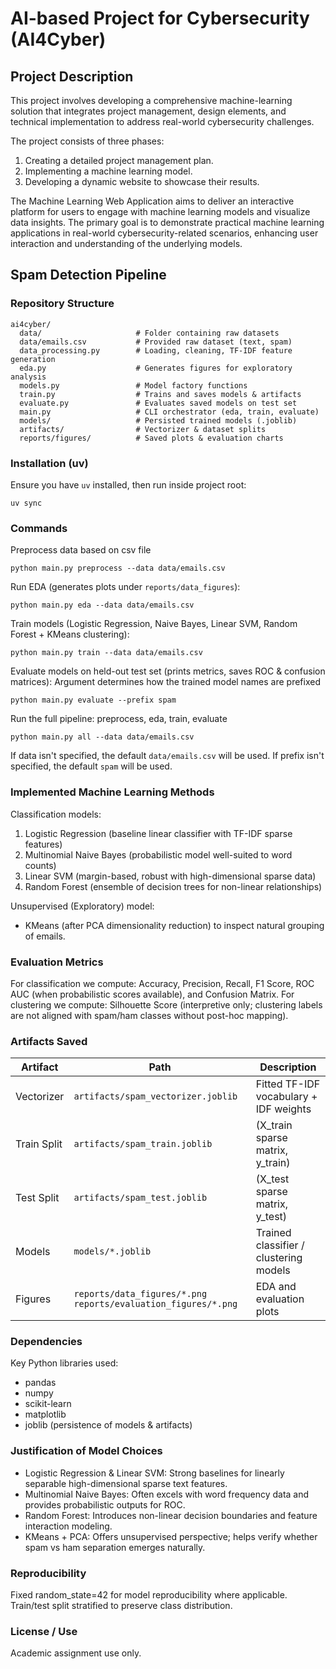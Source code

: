 # AI-based Project for Cybersecurity (AI4Cyber)

## Project Description

This project involves developing a comprehensive machine-learning solution that integrates project management, design elements, and technical implementation to address real-world cybersecurity challenges.

The project consists of three phases: 
1. Creating a detailed project management plan.
2. Implementing a machine learning model.
3. Developing a dynamic website to showcase their results.

The Machine Learning Web Application aims to deliver an interactive platform for users to engage with machine learning models and visualize data insights. The primary goal is to demonstrate practical machine learning applications in real-world cybersecurity-related scenarios, enhancing user interaction and understanding of the underlying models.

## Spam Detection Pipeline

### Repository Structure
```
ai4cyber/
  data/                     # Folder containing raw datasets
  data/emails.csv           # Provided raw dataset (text, spam)
  data_processing.py        # Loading, cleaning, TF-IDF feature generation
  eda.py                    # Generates figures for exploratory analysis
  models.py                 # Model factory functions
  train.py                  # Trains and saves models & artifacts
  evaluate.py               # Evaluates saved models on test set
  main.py                   # CLI orchestrator (eda, train, evaluate)
  models/                   # Persisted trained models (.joblib)
  artifacts/                # Vectorizer & dataset splits
  reports/figures/          # Saved plots & evaluation charts
```

### Installation (uv)
Ensure you have `uv` installed, then run inside project root:
```
uv sync
```

### Commands
Preprocess data based on csv file
```
python main.py preprocess --data data/emails.csv
```

Run EDA (generates plots under `reports/data_figures`):
```
python main.py eda --data data/emails.csv
```

Train models (Logistic Regression, Naive Bayes, Linear SVM, Random Forest + KMeans clustering):
```
python main.py train --data data/emails.csv
```

Evaluate models on held-out test set (prints metrics, saves ROC & confusion matrices):
Argument determines how the trained model names are prefixed
```
python main.py evaluate --prefix spam
```

Run the full pipeline: preprocess, eda, train, evaluate
```
python main.py all --data data/emails.csv
```

If data isn't specified, the default `data/emails.csv` will be used.
If prefix isn't specified, the default `spam` will be used.

### Implemented Machine Learning Methods
Classification models:
1. Logistic Regression (baseline linear classifier with TF-IDF sparse features)
2. Multinomial Naive Bayes (probabilistic model well-suited to word counts)
3. Linear SVM (margin-based, robust with high-dimensional sparse data)
4. Random Forest (ensemble of decision trees for non-linear relationships)

Unsupervised (Exploratory) model:
- KMeans (after PCA dimensionality reduction) to inspect natural grouping of emails.

### Evaluation Metrics
For classification we compute: Accuracy, Precision, Recall, F1 Score, ROC AUC (when probabilistic scores available), and Confusion Matrix.
For clustering we compute: Silhouette Score (interpretive only; clustering labels are not aligned with spam/ham classes without post-hoc mapping).

### Artifacts Saved
| Artifact | Path | Description |
|----------|------|-------------|
| Vectorizer | `artifacts/spam_vectorizer.joblib` | Fitted TF-IDF vocabulary + IDF weights |
| Train Split | `artifacts/spam_train.joblib` | (X_train sparse matrix, y_train) |
| Test Split | `artifacts/spam_test.joblib` | (X_test sparse matrix, y_test) |
| Models | `models/*.joblib` | Trained classifier / clustering models |
| Figures | `reports/data_figures/*.png` `reports/evaluation_figures/*.png` | EDA and evaluation plots |

### Dependencies
Key Python libraries used:
- pandas
- numpy
- scikit-learn
- matplotlib
- joblib (persistence of models & artifacts)

### Justification of Model Choices
- Logistic Regression & Linear SVM: Strong baselines for linearly separable high-dimensional sparse text features.
- Multinomial Naive Bayes: Often excels with word frequency data and provides probabilistic outputs for ROC.
- Random Forest: Introduces non-linear decision boundaries and feature interaction modeling.
- KMeans + PCA: Offers unsupervised perspective; helps verify whether spam vs ham separation emerges naturally.

### Reproducibility
Fixed random_state=42 for model reproducibility where applicable. Train/test split stratified to preserve class distribution.

### License / Use
Academic assignment use only.